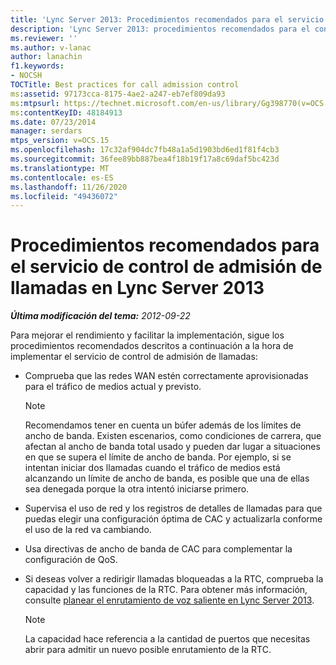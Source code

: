 ```yaml
---
title: 'Lync Server 2013: Procedimientos recomendados para el servicio de control de admisión de llamadas'
description: 'Lync Server 2013: procedimientos recomendados para el control de admisión de llamadas.'
ms.reviewer: ''
ms.author: v-lanac
author: lanachin
f1.keywords:
- NOCSH
TOCTitle: Best practices for call admission control
ms:assetid: 97173cca-8175-4ae2-a247-eb7ef809da93
ms:mtpsurl: https://technet.microsoft.com/en-us/library/Gg398770(v=OCS.15)
ms:contentKeyID: 48184913
ms.date: 07/23/2014
manager: serdars
mtps_version: v=OCS.15
ms.openlocfilehash: 17c32af904dc7fb48a1a5d1903bd6ed1f81f4cb3
ms.sourcegitcommit: 36fee89bb887bea4f18b19f17a8c69daf5bc423d
ms.translationtype: MT
ms.contentlocale: es-ES
ms.lasthandoff: 11/26/2020
ms.locfileid: "49436072"
---
```

# <a name="best-practices-for-call-admission-control-in-lync-server-2013"></a>Procedimientos recomendados para el servicio de control de admisión de llamadas en Lync Server 2013

<div data-xmlns="http://www.w3.org/1999/xhtml">

<div class="topic" data-xmlns="http://www.w3.org/1999/xhtml" data-msxsl="urn:schemas-microsoft-com:xslt" data-cs="https://msdn.microsoft.com/">

<div data-asp="https://msdn2.microsoft.com/asp">



</div>

<div id="mainSection">

<div id="mainBody">

<span> </span>

_**Última modificación del tema:** 2012-09-22_

Para mejorar el rendimiento y facilitar la implementación, sigue los procedimientos recomendados descritos a continuación a la hora de implementar el servicio de control de admisión de llamadas:

  - Comprueba que las redes WAN estén correctamente aprovisionadas para el tráfico de medios actual y previsto.
    
    <div>
    

    > [!NOTE]  
    > Recomendamos tener en cuenta un búfer además de los límites de ancho de banda. Existen escenarios, como condiciones de carrera, que afectan al ancho de banda total usado y pueden dar lugar a situaciones en que se supera el límite de ancho de banda. Por ejemplo, si se intentan iniciar dos llamadas cuando el tráfico de medios está alcanzando un límite de ancho de banda, es posible que una de ellas sea denegada porque la otra intentó iniciarse primero.

    
    </div>

  - Supervisa el uso de red y los registros de detalles de llamadas para que puedas elegir una configuración óptima de CAC y actualizarla conforme el uso de la red va cambiando.

  - Usa directivas de ancho de banda de CAC para complementar la configuración de QoS.

  - Si deseas volver a redirigir llamadas bloqueadas a la RTC, comprueba la capacidad y las funciones de la RTC. Para obtener más información, consulte [planear el enrutamiento de voz saliente en Lync Server 2013](lync-server-2013-planning-outbound-voice-routing.md).
    
    <div>
    

    > [!NOTE]  
    > La capacidad hace referencia a la cantidad de puertos que necesitas abrir para admitir un nuevo posible enrutamiento de la RTC.

    
    </div>

</div>

<span> </span>

</div>

</div>

</div>

